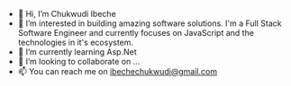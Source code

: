 - 👋 Hi, I’m Chukwudi Ibeche
- 👀 I’m interested in building amazing software solutions. I'm a Full Stack Software Engineer and currently focuses on JavaScript and the technologies in it's ecosystem.
- 🌱 I’m currently learning Asp.Net
- 💞️ I’m looking to collaborate on ...
- 📫 You can reach me on ibechechukwudi@gmail.com

<!---
Goodness-Chukwudi/Goodness-Chukwudi is a ✨ special ✨ repository because its `README.md` (this file) appears on your GitHub profile.
You can click the Preview link to take a look at your changes.
--->
